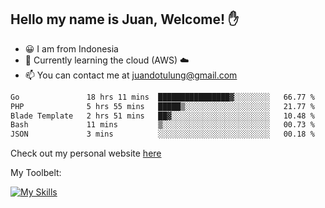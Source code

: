 ## Hello my name is Juan, Welcome! ✋

- 😀 I am from Indonesia
- 📖 Currently learning the cloud (AWS) ☁️
- 📫 You can contact me at juandotulung@gmail.com

<!--START_SECTION:waka-->

```txt
Go               18 hrs 11 mins  ████████████████▓░░░░░░░░   66.77 %
PHP              5 hrs 55 mins   █████▒░░░░░░░░░░░░░░░░░░░   21.77 %
Blade Template   2 hrs 51 mins   ██▓░░░░░░░░░░░░░░░░░░░░░░   10.48 %
Bash             11 mins         ▒░░░░░░░░░░░░░░░░░░░░░░░░   00.73 %
JSON             3 mins          ░░░░░░░░░░░░░░░░░░░░░░░░░   00.18 %
```

<!--END_SECTION:waka-->

Check out my personal website [here](https://juanchristian.com)

My Toolbelt:

[![My Skills](https://skillicons.dev/icons?i=go,js,ts,nodejs,express,react,nextjs,vue,tailwind,vite,html,css,python,php,aws,bash,linux,postgres,mysql,redis,kafka,docker,vercel,netlify,vscode,figma)](https://skillicons.dev)

